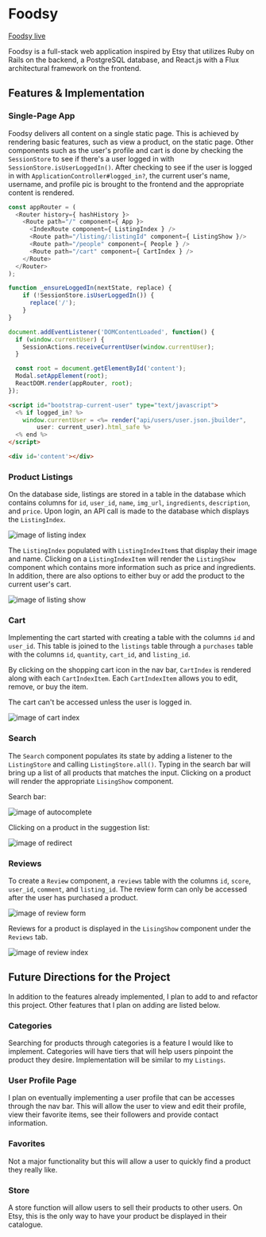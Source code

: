 # Foodsy

[Foodsy live][heroku]

[heroku]: https://www.foodsy.me

Foodsy is a full-stack web application inspired by Etsy that utilizes Ruby on Rails on the backend, a PostgreSQL database, and React.js with a Flux architectural framework on the frontend.  

## Features & Implementation

### Single-Page App

Foodsy delivers all content on a single static page. This is achieved by rendering basic features, such as view a product, on the static page. Other components such as the user's profile and cart is done by checking the `SessionStore`  to see if there's a user logged in with `SessionStore.isUserLoggedIn()`. After checking to see if the user is logged in with `ApplicationController#logged_in?`, the current user's name, username, and profile pic is brought to the frontend and the appropriate content is rendered.


```javascript
const appRouter = (
  <Router history={ hashHistory }>
    <Route path="/" component={ App }>
      <IndexRoute component={ ListingIndex } />
      <Route path="/listing/:listingId" component={ ListingShow }/>
      <Route path="/people" component={ People } />
      <Route path="/cart" component={ CartIndex } />    
    </Route>
  </Router>
);

function _ensureLoggedIn(nextState, replace) {
    if (!SessionStore.isUserLoggedIn()) {
      replace('/');
    }
}

document.addEventListener('DOMContentLoaded', function() {
  if (window.currentUser) {
    SessionActions.receiveCurrentUser(window.currentUser);
  }

  const root = document.getElementById('content');
  Modal.setAppElement(root);
  ReactDOM.render(appRouter, root);
});
```

```html
<script id="bootstrap-current-user" type="text/javascript">
  <% if logged_in? %>
  	window.currentUser = <%= render("api/users/user.json.jbuilder",
  		user: current_user).html_safe %>
  <% end %>
</script>

<div id='content'></div>
  ```

### Product Listings

On the database side, listings are stored in a table in the database which contains columns for `id`, `user_id`, `name`, `img_url`, `ingredients`, `description`, and `price`.  Upon login, an API call is made to the database which displays the `ListingIndex`.

![image of listing index](http://res.cloudinary.com/jonathol/image/upload/c_scale,w_800/v1496950114/Screen_Shot_2017-06-08_at_12.22.51_PM_gzengp.png)

The `ListingIndex` populated with `ListingIndexItem`s that display their image and name. Clicking on a `ListingIndexItem` will render the `ListingShow` component which contains more information such as price and ingredients. In addition, there are also options to either buy or add the product to the current user's cart.

![image of listing show](http://res.cloudinary.com/jonathol/image/upload/c_scale,w_800/v1496950112/Screen_Shot_2017-06-08_at_12.23.18_PM_ync8gm.png)

### Cart

Implementing the cart started with creating a table with the columns `id` and `user_id`. This table is joined to the `listings` table through a `purchases` table with the columns `id`, `quantity`, `cart_id`, and `listing_id`.  

By clicking on the shopping cart icon in the nav bar, `CartIndex` is rendered along with each `CartIndexItem`. Each `CartIndexItem` allows you to edit, remove, or buy the item.

The cart can't be accessed unless the user is logged in.

![image of cart index](http://res.cloudinary.com/jonathol/image/upload/c_scale,w_800/v1496950109/Screen_Shot_2017-06-08_at_12.23.58_PM_gjagqs.png)

### Search

The `Search` component populates its state by adding a listener to the `ListingStore` and calling `ListingStore.all()`. Typing in the search bar will bring up a list of all products that matches the input. Clicking on a product will render the appropriate `LisingShow` component.

Search bar:

![image of autocomplete](http://res.cloudinary.com/jonathol/image/upload/c_scale,w_800/v1496950112/Screen_Shot_2017-06-08_at_12.25.03_PM_qcaslp.png)

Clicking on a product in the suggestion list:

![image of redirect](http://res.cloudinary.com/jonathol/image/upload/c_scale,w_800/v1496950109/Screen_Shot_2017-06-08_at_12.25.32_PM_emuvpg.png)

### Reviews

To create a `Review` component, a `reviews` table with the columns `id`, `score`, `user_id`, `comment`, and `listing_id`. The review form can only be accessed after the user has purchased a product.

![image of review form](http://res.cloudinary.com/jonathol/image/upload/c_scale,w_800/v1496950107/Screen_Shot_2017-06-08_at_12.27.16_PM_ykm8go.png)

Reviews for a product is displayed in the `LisingShow` component under the `Reviews` tab.

![image of review index](http://res.cloudinary.com/jonathol/image/upload/c_scale,w_800/v1496950112/Screen_Shot_2017-06-08_at_12.27.51_PM_qq8lhc.png)

## Future Directions for the Project

In addition to the features already implemented, I plan to add to and refactor this project. Other features that I plan on adding are listed below.

### Categories

Searching for products through categories is a feature I would like to implement. Categories will have tiers that will help users pinpoint the product they desire. Implementation will be similar to my `Listings`.

### User Profile Page

I plan on eventually implementing a user profile that can be accesses through the nav bar. This will allow the user to view and edit their profile, view their favorite items, see their followers and provide contact information.

### Favorites

Not a major functionality but this will allow a user to quickly find a product they really like.

### Store

A store function will allow users to sell their products to other users. On Etsy, this is the only way to have your product be displayed in their catalogue.
